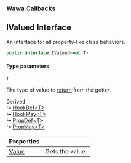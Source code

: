 ### [Wawa.Callbacks](Wawa.Callbacks.md 'Wawa.Callbacks')

## IValued<T> Interface

An interface for all property-like class behaviors.

```csharp
public interface IValued<out T>
```
#### Type parameters

<a name='Wawa.Callbacks.IValued_T_.T'></a>

`T`

The type of value to [return](https://docs.microsoft.com/en-us/dotnet/csharp/language-reference/keywords/return 'https://docs.microsoft.com/en-us/dotnet/csharp/language-reference/keywords/return') from the getter.

Derived  
&#8627; [HookDef&lt;T&gt;](HookDef{T}.md 'Wawa.Callbacks.HookDef<T>')  
&#8627; [HookMay&lt;T&gt;](HookMay{T}.md 'Wawa.Callbacks.HookMay<T>')  
&#8627; [PropDef&lt;T&gt;](PropDef{T}.md 'Wawa.Callbacks.PropDef<T>')  
&#8627; [PropMay&lt;T&gt;](PropMay{T}.md 'Wawa.Callbacks.PropMay<T>')

| Properties | |
| :--- | :--- |
| [Value](IValued{T}.Value.md 'Wawa.Callbacks.IValued<T>.Value') | Gets the value. |
